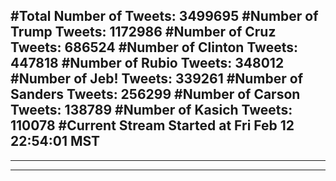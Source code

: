 #Total Number of Tweets: 3499695 
#Number of Trump Tweets: 1172986
#Number of Cruz Tweets: 686524
#Number of Clinton Tweets: 447818
#Number of Rubio Tweets: 348012
#Number of Jeb! Tweets: 339261
#Number of Sanders Tweets: 256299
#Number of Carson Tweets: 138789
#Number of Kasich Tweets: 110078
#Current Stream Started at Fri Feb 12 22:54:01 MST
---
---
---
